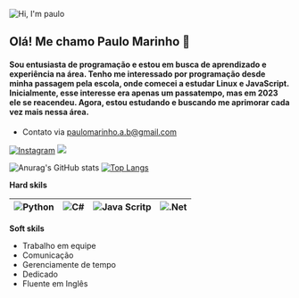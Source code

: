 ![Hi, I'm paulo](https://capsule-render.vercel.app/api?type=soft&height=195&color=gradient&text=Paulo&section=header&reversal=false&textBg=false&fontAlign=50&fontSize=96&animation=twinkling)

## Olá! Me chamo Paulo Marinho 👋

#### **Sou entusiasta** de programação e estou em busca de aprendizado e experiência na área. Tenho me interessado por programação desde minha passagem pela escola, onde comecei a estudar Linux e JavaScript. Inicialmente, esse interesse era apenas um passatempo, mas em 2023 ele se reacendeu. Agora, estou estudando e buscando me aprimorar cada vez mais nessa área.

- Contato via paulomarinho.a.b@gmail.com

[![Instagram](https://img.shields.io/badge/Instagram-E4405F?style=for-the-badge&logo=instagram&logoColor=white)](https://www.instagram.com/pauloo_xp/)
![](https://user-images.githubusercontent.com/73097560/115834477-dbab4500-a447-11eb-908a-139a6edaec5c.gif)

![Anurag's GitHub stats](https://github-readme-stats.vercel.app/api?username=gierig-p&show_icons=true&theme=radical)  [![Top Langs](https://github-readme-stats.vercel.app/api/top-langs/?username=Gierig-p)](https://github.com/anuraghazra/github-readme-stats)

**Hard skils**

| ![Python](https://img.shields.io/badge/Python-3776AB?style=for-the-badge&logo=python&logoColor=white) | ![C#](https://img.shields.io/badge/C%23-239120?style=for-the-badge&logo=c-sharp&logoColor=white) | ![Java Scritp](https://img.shields.io/badge/JavaScript-F7DF1E?style=for-the-badge&logo=javascript&logoColor=black) | ![.Net](https://img.shields.io/badge/.NET-5C2D91?style=for-the-badge&logo=.net&logoColor=white) |
|-------|--------|---------|---------------|

**Soft skils**

- Trabalho em equipe
- Comunicação
- Gerenciamente de tempo
- Dedicado
- Fluente em Inglês
